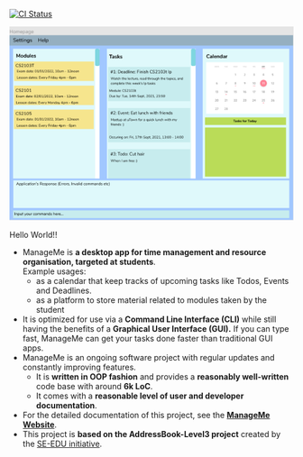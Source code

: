 [![CI Status](https://github.com/AY2122S1-CS2103T-W11-3/tp/workflows/Java%20CI/badge.svg)](https://github.com/AY2122S1-CS2103T-W11-3/tp/actions)

![Ui](docs/images/UI1.png)

Hello World!!
* ManageMe is **a desktop app for time management and resource organisation, targeted at students**.<br>
  Example usages:
  * as a calendar that keep tracks of upcoming tasks like Todos, Events and Deadlines.
  * as a platform to store material related to modules taken by the student
* It is optimized for use via a **Command Line Interface (CLI)** while still having the benefits of a **Graphical User Interface (GUI).** If you can type fast, ManageMe can get your tasks done faster than traditional GUI apps.
* ManageMe is an ongoing software project with regular updates and constantly improving features.
  * It is **written in OOP fashion** and provides a **reasonably well-written** code base with around **6k LoC**.
  * It comes with a **reasonable level of user and developer documentation**.
* For the detailed documentation of this project, see the **[ManageMe Website](https://ay2122s1-cs2103t-w11-3.github.io/tp/)**.
* This project is **based on the AddressBook-Level3 project** created by the [SE-EDU initiative](https://se-education.org).
